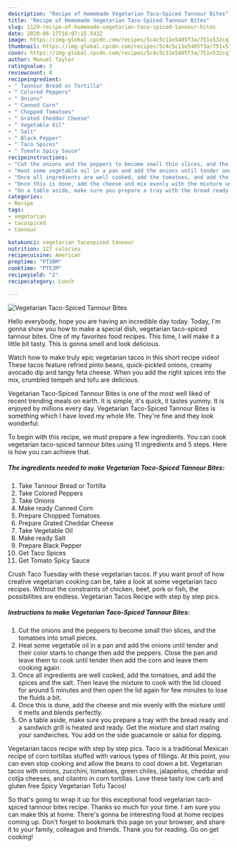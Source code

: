 ```yaml
---
description: "Recipe of Homemade Vegetarian Taco-Spiced Tannour Bites"
title: "Recipe of Homemade Vegetarian Taco-Spiced Tannour Bites"
slug: 1129-recipe-of-homemade-vegetarian-taco-spiced-tannour-bites
date: 2020-06-17T16:07:15.543Z
image: https://img-global.cpcdn.com/recipes/5c4c5c11e5405f3a/751x532cq70/vegetarian-taco-spiced-tannour-bites-recipe-main-photo.jpg
thumbnail: https://img-global.cpcdn.com/recipes/5c4c5c11e5405f3a/751x532cq70/vegetarian-taco-spiced-tannour-bites-recipe-main-photo.jpg
cover: https://img-global.cpcdn.com/recipes/5c4c5c11e5405f3a/751x532cq70/vegetarian-taco-spiced-tannour-bites-recipe-main-photo.jpg
author: Manuel Taylor
ratingvalue: 3
reviewcount: 8
recipeingredient:
- " Tannour Bread or Tortilla"
- " Colored Peppers"
- " Onions"
- " Canned Corn"
- " Chopped Tomatoes"
- " Grated Cheddar Cheese"
- " Vegetable Oil"
- " Salt"
- " Black Pepper"
- " Taco Spices"
- " Tomato Spicy Sauce"
recipeinstructions:
- "Cut the onions and the peppers to become small thin slices, and the tomatoes into small pieces."
- "Heat some vegetable oil in a pan and add the onions until tender and their color starts to change then add the peppers. Close the pan and leave them to cook until tender then add the corn and leave them cooking again."
- "Once all ingredients are well cooked, add the tomatoes, and add the spices and the salt. Then leave the mixture to cook with the lid closed for around 5 minutes and then open the lid again for few minutes to lose the fluids a bit."
- "Once this is done, add the cheese and mix evenly with the mixture until it melts and blends perfectly."
- "On a table aside, make sure you prepare a tray with the bread ready and a sandwich grill is heated and ready. Get the mixture and start maling your sandwiches. You add on the side guacamole or salsa for dipping."
categories:
- Recipe
tags:
- vegetarian
- tacospiced
- tannour

katakunci: vegetarian tacospiced tannour 
nutrition: 127 calories
recipecuisine: American
preptime: "PT30M"
cooktime: "PT53M"
recipeyield: "2"
recipecategory: Lunch

---
```



![Vegetarian Taco-Spiced Tannour Bites](https://img-global.cpcdn.com/recipes/5c4c5c11e5405f3a/751x532cq70/vegetarian-taco-spiced-tannour-bites-recipe-main-photo.jpg)

Hello everybody, hope you are having an incredible day today. Today, I'm gonna show you how to make a special dish, vegetarian taco-spiced tannour bites. One of my favorites food recipes. This time, I will make it a little bit tasty. This is gonna smell and look delicious.

Watch how to make truly epic vegetarian tacos in this short recipe video! These tacos feature refried pinto beans, quick-pickled onions, creamy avocado dip and tangy feta cheese. When you add the right spices into the mix, crumbled tempeh and tofu are delicious.

Vegetarian Taco-Spiced Tannour Bites is one of the most well liked of recent trending meals on earth. It is simple, it's quick, it tastes yummy. It is enjoyed by millions every day. Vegetarian Taco-Spiced Tannour Bites is something which I have loved my whole life. They're fine and they look wonderful.


To begin with this recipe, we must prepare a few ingredients. You can cook vegetarian taco-spiced tannour bites using 11 ingredients and 5 steps. Here is how you can achieve that.

<!--inarticleads1-->

##### The ingredients needed to make Vegetarian Taco-Spiced Tannour Bites:

1. Take  Tannour Bread or Tortilla
1. Take  Colored Peppers
1. Take  Onions
1. Make ready  Canned Corn
1. Prepare  Chopped Tomatoes
1. Prepare  Grated Cheddar Cheese
1. Take  Vegetable Oil
1. Make ready  Salt
1. Prepare  Black Pepper
1. Get  Taco Spices
1. Get  Tomato Spicy Sauce


Crush Taco Tuesday with these vegetarian tacos. If you want proof of how creative vegetarian cooking can be, take a look at some vegetarian taco recipes. Without the constraints of chicken, beef, pork or fish, the possibilities are endless. Vegetarian Tacos Recipe with step by step pics. 

<!--inarticleads2-->

##### Instructions to make Vegetarian Taco-Spiced Tannour Bites:

1. Cut the onions and the peppers to become small thin slices, and the tomatoes into small pieces.
1. Heat some vegetable oil in a pan and add the onions until tender and their color starts to change then add the peppers. Close the pan and leave them to cook until tender then add the corn and leave them cooking again.
1. Once all ingredients are well cooked, add the tomatoes, and add the spices and the salt. Then leave the mixture to cook with the lid closed for around 5 minutes and then open the lid again for few minutes to lose the fluids a bit.
1. Once this is done, add the cheese and mix evenly with the mixture until it melts and blends perfectly.
1. On a table aside, make sure you prepare a tray with the bread ready and a sandwich grill is heated and ready. Get the mixture and start maling your sandwiches. You add on the side guacamole or salsa for dipping.


Vegetarian tacos recipe with step by step pics. Taco is a traditional Mexican recipe of corn tortillas stuffed with various types of fillings. At this point, you can even stop cooking and allow the beans to cool down a bit. Vegetarian tacos with onions, zucchini, tomatoes, green chiles, jalapeños, cheddar and cotija cheeses, and cilantro in corn tortillas. Love these tasty low carb and gluten free Spicy Vegetarian Tofu Tacos! 

So that's going to wrap it up for this exceptional food vegetarian taco-spiced tannour bites recipe. Thanks so much for your time. I am sure you can make this at home. There's gonna be interesting food at home recipes coming up. Don't forget to bookmark this page on your browser, and share it to your family, colleague and friends. Thank you for reading. Go on get cooking!
